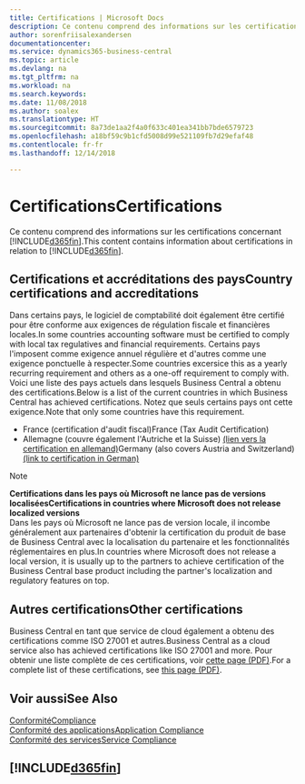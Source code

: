 ```yaml
---
title: Certifications | Microsoft Docs
description: Ce contenu comprend des informations sur les certifications concernant Business Central.
author: sorenfriisalexandersen
documentationcenter: 
ms.service: dynamics365-business-central
ms.topic: article
ms.devlang: na
ms.tgt_pltfrm: na
ms.workload: na
ms.search.keywords: 
ms.date: 11/08/2018
ms.author: soalex
ms.translationtype: HT
ms.sourcegitcommit: 8a73de1aa2f4a0f633c401ea341bb7bde6579723
ms.openlocfilehash: a18bf59c9b1cfd5008d99e521109fb7d29efaf48
ms.contentlocale: fr-fr
ms.lasthandoff: 12/14/2018

---
```

# <a name="certifications"></a><span data-ttu-id="7dbd3-103">Certifications</span><span class="sxs-lookup"><span data-stu-id="7dbd3-103">Certifications</span></span>  
<span data-ttu-id="7dbd3-104">Ce contenu comprend des informations sur les certifications concernant [!INCLUDE[d365fin](../includes/d365fin_md.md)].</span><span class="sxs-lookup"><span data-stu-id="7dbd3-104">This content contains information about certifications in relation to [!INCLUDE[d365fin](../includes/d365fin_md.md)].</span></span>  

## <a name="country-certifications-and-accreditations"></a><span data-ttu-id="7dbd3-105">Certifications et accréditations des pays</span><span class="sxs-lookup"><span data-stu-id="7dbd3-105">Country certifications and accreditations</span></span>
<span data-ttu-id="7dbd3-106">Dans certains pays, le logiciel de comptabilité doit également être certifié pour être conforme aux exigences de régulation fiscale et financières locales.</span><span class="sxs-lookup"><span data-stu-id="7dbd3-106">In some countries accounting software must be certified to comply with local tax regulatives and financial requirements.</span></span> <span data-ttu-id="7dbd3-107">Certains pays l'imposent comme exigence annuel régulière et d'autres comme une exigence ponctuelle à respecter.</span><span class="sxs-lookup"><span data-stu-id="7dbd3-107">Some countries excersice this as a yearly recurring requirement and others as a one-off requirement to comply with.</span></span> <span data-ttu-id="7dbd3-108">Voici une liste des pays actuels dans lesquels Business Central a obtenu des certifications.</span><span class="sxs-lookup"><span data-stu-id="7dbd3-108">Below is a list of the current countries in which Business Central has achieved certifications.</span></span> <span data-ttu-id="7dbd3-109">Notez que seuls certains pays ont cette exigence.</span><span class="sxs-lookup"><span data-stu-id="7dbd3-109">Note that only some countries have this requirement.</span></span>  
- <span data-ttu-id="7dbd3-110">France (certification d'audit fiscal)</span><span class="sxs-lookup"><span data-stu-id="7dbd3-110">France (Tax Audit Certification)</span></span>
- <span data-ttu-id="7dbd3-111">Allemagne (couvre également l'Autriche et la Suisse) [(lien vers la certification en allemand)](https://www.bdo.de/de-de/themen/softwarebescheinungen/bdo/microsoft-dynamics-365-business-central)</span><span class="sxs-lookup"><span data-stu-id="7dbd3-111">Germany (also covers Austria and Switzerland) [(link to certification in German)](https://www.bdo.de/de-de/themen/softwarebescheinungen/bdo/microsoft-dynamics-365-business-central)</span></span>

> [!NOTE]  
>  <span data-ttu-id="7dbd3-112">**Certifications dans les pays où Microsoft ne lance pas de versions localisées**</span><span class="sxs-lookup"><span data-stu-id="7dbd3-112">**Certifications in countries where Microsoft does not release localized versions**</span></span>  
> <span data-ttu-id="7dbd3-113">Dans les pays où Microsoft ne lance pas de version locale, il incombe généralement aux partenaires d'obtenir la certification du produit de base de Business Central avec la localisation du partenaire et les fonctionnalités réglementaires en plus.</span><span class="sxs-lookup"><span data-stu-id="7dbd3-113">In countries where Microsoft does not release a local version, it is usually up to the partners to achieve certification of the Business Central base product including the partner's localization and regulatory features on top.</span></span>

## <a name="other-certifications"></a><span data-ttu-id="7dbd3-114">Autres certifications</span><span class="sxs-lookup"><span data-stu-id="7dbd3-114">Other certifications</span></span>  
<span data-ttu-id="7dbd3-115">Business Central en tant que service de cloud également a obtenu des certifications comme ISO 27001 et autres.</span><span class="sxs-lookup"><span data-stu-id="7dbd3-115">Business Central as a cloud service also has achieved certifications like ISO 27001 and more.</span></span> <span data-ttu-id="7dbd3-116">Pour obtenir une liste complète de ces certifications, voir [cette page (PDF)](https://aka.ms/d365-compliance-list).</span><span class="sxs-lookup"><span data-stu-id="7dbd3-116">For a complete list of these certifications, see [this page (PDF)](https://aka.ms/d365-compliance-list).</span></span>

## <a name="see-also"></a><span data-ttu-id="7dbd3-117">Voir aussi</span><span class="sxs-lookup"><span data-stu-id="7dbd3-117">See Also</span></span>  
[<span data-ttu-id="7dbd3-118">Conformité</span><span class="sxs-lookup"><span data-stu-id="7dbd3-118">Compliance</span></span>](compliance-overview.md)  
[<span data-ttu-id="7dbd3-119">Conformité des applications</span><span class="sxs-lookup"><span data-stu-id="7dbd3-119">Application Compliance</span></span>](compliance-application-compliance.md)  
[<span data-ttu-id="7dbd3-120">Conformité des services</span><span class="sxs-lookup"><span data-stu-id="7dbd3-120">Service Compliance</span></span>](compliance-service-compliance.md)  

 ## [!INCLUDE[d365fin](../includes/free_trial_md.md)]  
 

